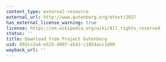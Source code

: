 ```yaml
---
content_type: external-resource
external_url: http://www.gutenberg.org/etext/2027
has_external_license_warning: true
license: https://en.wikipedia.org/wiki/All_rights_reserved
status: ''
title: Download from Project Gutenberg
uid: 692cc2a4-e525-4007-a542-c1854acc1d90
wayback_url: ''
---
```


